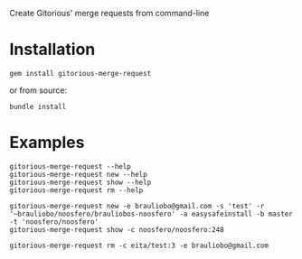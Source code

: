 Create Gitorious' merge requests from command-line

Installation
===========

    gem install gitorious-merge-request

or from source:

    bundle install

Examples
========

    gitorious-merge-request --help
    gitorious-merge-request new --help
    gitorious-merge-request show --help
    gitorious-merge-request rm --help

    gitorious-merge-request new -e brauliobo@gmail.com -s 'test' -r '~brauliobo/noosfero/brauliobos-noosfero' -a easysafeinstall -b master -t 'noosfero/noosfero'
    gitorious-merge-request show -c noosfero/noosfero:248

    gitorious-merge-request rm -c eita/test:3 -e brauliobo@gmail.com






